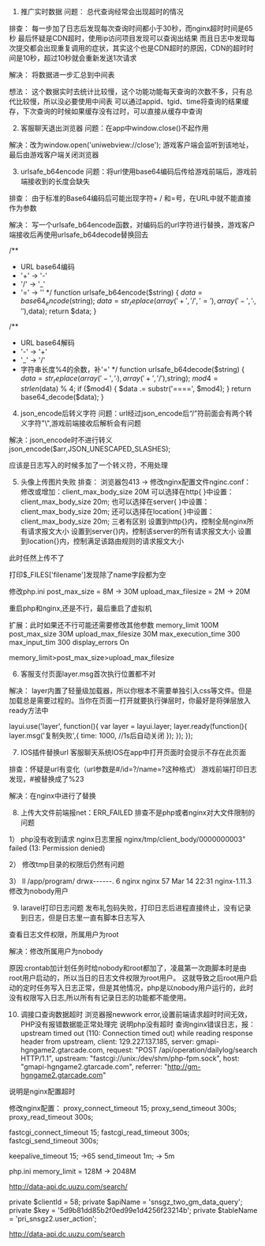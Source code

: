 1. 推广实时数据
问题：
总代查询经常会出现超时的情况

排查：
每一步加了日志后发现每次查询时间都小于30秒，而nginx超时时间是65秒
最后怀疑是CDN超时，使用ip访问项目发现可以查询出结果
而且日志中发现每次提交都会出现重复调用的症状，其实这个也是CDN超时的原因，CDN的超时时间是10秒，超过10秒就会重新发送1次请求

解决：
将数据进一步汇总到中间表

想法：
这个数据实时去统计比较慢，这个功能功能每天查询的次数不多，只有总代比较慢，所以没必要使用中间表
可以通过appid、tgid、time将查询的结果缓存，下次查询的时候如果缓存没有过时，可以直接从缓存中查询

2. 客服聊天退出浏览器
问题：在app中window.close()不起作用

解决：改为window.open('uniwebview://close');
游戏客户端会监听到该地址，最后由游戏客户端关闭浏览器


3. urlsafe_b64encode
问题：将url使用base64编码后传给游戏前端后，游戏前端接收到的长度会缺失

排查：
由于标准的Base64编码后可能出现字符+ / 和=号，在URL中就不能直接作为参数

解决：
写一个urlsafe_b64encode函数，对编码后的url字符进行替换，游戏客户端接收后再使用urlsafe_b64decode替换回去

/**
* URL base64编码
* '+' -> '-'
* '/' -> '_'
* '=' -> ''
*/
function urlsafe_b64encode($string) {
   $data = base64_encode($string);
   $data = str_replace(array('+','/','='),array('-','_',''),$data);
   return $data;
}


/**
 * URL base64解码
 * '-' -> '+'
 * '_' -> '/'
 * 字符串长度%4的余数，补'='
 */
function urlsafe_b64decode($string) {
    $data = str_replace(array('-','_'),array('+','/'),$string);
    $mod4 = strlen($data) % 4;
    if ($mod4) {
        $data .= substr('====', $mod4);
    }
    return base64_decode($data);
}


4. json_encode后转义字符
问题：url经过json_encode后“/”符前面会有两个转义字符"\\",游戏前端接收后解析会有问题

解决：json_encode时不进行转义 json_encode($arr,JSON_UNESCAPED_SLASHES);

应该是日志写入的时候多加了一个转义符，不用处理


5. 头像上传图片失败
排查：
浏览器包413 -> 修改nginx配置文件nginc.conf：
修改或增加：client_max_body_size 20M
可以选择在http{ }中设置：client_max_body_size   20m;
也可以选择在server{ }中设置：client_max_body_size   20m;
还可以选择在location{ }中设置：client_max_body_size   20m;
三者有区别
设置到http{}内，控制全局nginx所有请求报文大小
设置到server{}内，控制该server的所有请求报文大小
设置到location{}内，控制满足该路由规则的请求报文大小

此时任然上传不了

打印$_FILES['filename']发现除了name字段都为空

修改php.ini
post_max_size = 8M -> 30M
upload_max_filesize = 2M -> 20M

重启php和nginx,还是不行，最后重启了虚拟机

扩展：此时如果还不行可能还需要修改其他参数
memory_limit 100M 
post_max_size 30M 
upload_max_filesize 30M 
max_execution_time 300 
max_input_tim 300 
display_errors On


memory_limit>post_max_size>upload_max_filesize

6. 客服支付页面layer.msg首次执行位置都不对

解决：
layer内置了轻量级加载器，所以你根本不需要单独引入css等文件。但是加载总是需要过程的。当你在页面一打开就要执行弹层时，你最好是将弹层放入ready方法中

layui.use('layer', function(){
    var layer = layui.layer;
    layer.ready(function(){
        layer.msg('复制失败',{
            time: 1000, //1s后自动关闭
        });
    });
});


7. IOS插件替换url
客服聊天系统IOS在app中打开页面时会提示不存在此页面

排查：怀疑是url有变化（url参数是#/id=?/name=?这种格式）
游戏前端打印日志发现，#被替换成了%23

解决：在nginx中进行了替换


8. 上传大文件前端报net：ERR_FAILED
排查不是php或者nginx对大文件限制的问题

1）
php没有收到请求
nginx日志里报 nginx/tmp/client_body/0000000003" failed (13: Permission denied)

2）
修改tmp目录的权限后仍然有问题

3）
ll /app/program/
drwx------. 6 nginx nginx 57 Mar 14 22:31 nginx-1.11.3
修改为nobody用户

9. laravel打印日志问题
发布礼包码失败，打印日志后进程直接终止，没有记录到日志，但是日志里一直有脚本日志写入

查看日志文件权限，所属用户为root

解决：修改所属用户为nobody

原因:crontab加计划任务时给nobody和root都加了，凌晨第一次跑脚本时是由root用户启动的，所以当日的日志文件权限为root用户。
这就导致之后root用户启动的定时任务写入日志正常，但是其他情况，php是以nobody用户运行的，此时没有权限写入日志,所以所有有记录日志的功能都不能使用。

10. 调接口查询数据超时
浏览器报newwork error,设置前端请求超时时间无效，PHP没有报错数据能正常处理完 说明php没有超时
查询nginx错误日志，报：
upstream timed out (110: Connection timed out) while reading response header from upstream, client: 129.227.137.185, server: gmapi-hgngame2.gtarcade.com, request: "POST /api/operation/dailylog/search HTTP/1.1", upstream: "fastcgi://unix:/dev/shm/php-fpm.sock", host: "gmapi-hgngame2.gtarcade.com", referrer: "http://gm-hgngame2.gtarcade.com"

说明是nginx配置超时

修改nginx配置：
proxy_connect_timeout   15;
proxy_send_timeout      300s;
proxy_read_timeout      300s;

fastcgi_connect_timeout 15;
fastcgi_read_timeout 300s;
fastcgi_send_timeout 300s;


keepalive_timeout       15; ->65
send_timeout            1m; -> 5m


php.ini
memory_limit = 128M -> 2048M




http://data-api.dc.uuzu.com/search/


private $clientId = 58;
private $apiName = 'snsgz_two_gm_data_query';
private $key = '5d9b81dd85b2f0ed99e1d4256f23214b';
private $tableName = 'pri_snsgz2.user_action';

http://data-api.dc.uuzu.com/search



